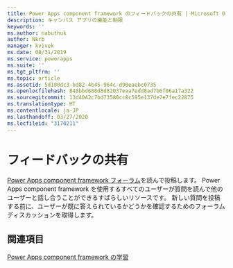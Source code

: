 ```yaml
---
title: Power Apps component framework のフィードバックの共有 | Microsoft Docs
description: キャンバス アプリの機能と制限
keywords: ''
ms.author: nabuthuk
author: Nkrb
manager: kvivek
ms.date: 08/31/2019
ms.service: powerapps
ms.suite: ''
ms.tgt_pltfrm: ''
ms.topic: article
ms.assetid: 5d100dc3-bd82-4b45-964c-d90eaebc0735
ms.openlocfilehash: 848bbd680d8d82037eaa7edd8ad7b6f06a17a322
ms.sourcegitcommit: 13d4042c7bd73580cc8c595e137de7e7fec22875
ms.translationtype: HT
ms.contentlocale: ja-JP
ms.lasthandoff: 03/27/2020
ms.locfileid: "3170211"
---
```

# <a name="share-your-feedback"></a>フィードバックの共有

[Power Apps component framework フォーラム](https://powerusers.microsoft.com/t5/PowerApps-Component-Framework/bd-p/pa_component_framework)を読んで投稿します。 Power Apps component framework を使用するすべてのユーザーが質問を読んで他のユーザーと話し合うことができるすばらしいリソースです。 新しい質問を投稿する前に、ユーザーが既に答えられているかどうかを確認するためのフォーラム ディスカッションを取得します。

## <a name="see-also"></a>関連項目

[Power Apps component framework の学習](https://docs.microsoft.com/learn/paths/use-power-apps-component-framework)